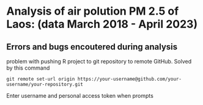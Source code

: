 # Analysis of air polution PM 2.5 of Laos: (data March 2018 -  April 2023)

## Errors and bugs encoutered during analysis

problem with pushing R project to git repository to remote GitHub. Solved by this command

```
git remote set-url origin https://your-username@github.com/your-username/your-repository.git

```
Enter username and personal access token when prompts